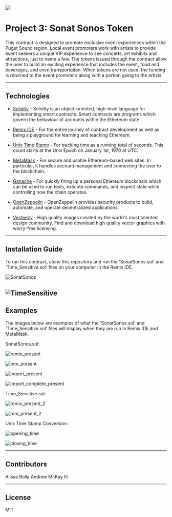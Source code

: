![](./Images/light_waves.jpg)

# Project 3: Sonat Sonos Token
This contract is designed to promote exclusive event experiences within the Puget Sound region.  Local event promoters work with artists to provide event seekers a unique VIP experience to see concerts, art exhibits and attractions, just to name a few.  The tokens issued through the contract allow the user to build an exciting experience that includes the event, food and beverages, and even transportation.  When tokens are not used, the funding is returned to the event promoters along with a portion going to the artists.




---

## Technologies

* [Solidity](https://docs.soliditylang.org/en/v0.8.9/) - Solidity is an object-oriented, high-level language for implementing smart contracts. Smart contracts are programs which govern the behaviour of accounts within the Ethereum state.

* [Remix IDE](https://remix-ide.readthedocs.io/en/latest/) - For the entire journey of contract development as well as being a playground for learning and teaching Ethereum.

* [Unix Time Stamp](https://www.unixtimestamp.com/index.php) - For tracking time as a running total of seconds. This count starts at the Unix Epoch on January 1st, 1970 at UTC.

* [MetaMask](https://docs.metamask.io/guide/) - For secure and usable Ethereum-based web sites. In particular, it handles account management and connecting the user to the blockchain.

* [Ganache](https://www.trufflesuite.com) - For quickly firing up a personal Ethereum blockchain which can be used to run tests, execute commands, and inspect state while controlling how the chain operates.

* [OpenZeppelin](https://docs.openzeppelin.com/openzeppelin/) - OpenZeppelin provides security products to build, automate, and operate decentralized applications.

* [Vecteezy](https://www.vecteezy.com/) - High quality images created by the world's most talented design community. Find and download high quality vector graphics with worry-free licensing.

---

## Installation Guide

To run this contract, clone this repository and run the 'SonatSonos.sol' and 'Time_Sensitive.sol' files on your computer in the Remix IDE. 

![SonatSonos](./Images/SonatSonos.PNG)

![TimeSensitive](./Images/TimeSensitive.PNG)
---

## Examples

The images below are examples of what the 'SonatSonos.sol' and 'Time_Sensitive.sol' files will display when they are run in Remix IDE and MetaMask.

SonatSonos.sol:

![remix_present](./Images/remix_present.png)

![mm_present](./Images/mm_present.png)

![import_present](./Images/import_present.png)

![import_complete_present](./Images/import_complete_present.png)

Time_Sensitive.sol:

![remix_present_2](./Images/remix_present_2.png)

![mm_present_2](./Images/mm_present_2.png)

Unix Time Stamp Conversion:

![opening_time](./Images/opening_time.png)

![closing_time](./Images/closing_time.png)

---

## Contributors

Alissa Bolla
Andrew McKay III

---

## License

MIT
